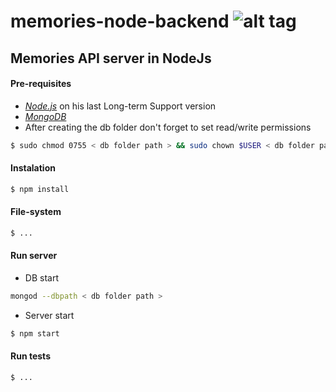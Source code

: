 # memories-node-backend ![alt tag](https://img.shields.io/badge/awesome_version-v0.1-brightgreen.svg)

## Memories API server in NodeJs

#### Pre-requisites
* [*Node.js*](https://nodejs.org/en/) on his last Long-term Support version
* [*MongoDB*](https://www.mongodb.com)
* After creating the db folder don't forget to set read/write permissions
```bash
$ sudo chmod 0755 < db folder path > && sudo chown $USER < db folder path >
```

#### Instalation
```bash
$ npm install
```

#### File-system
```bash
$ ...
```

#### Run server
* DB start
```bash
mongod --dbpath < db folder path >
```
* Server start
```bash
$ npm start
```

#### Run tests
```bash
$ ...
```
